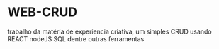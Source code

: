# WEB-CRUD
trabalho da matéria de experiencia criativa, um simples CRUD usando REACT nodeJS SQL dentre outras ferramentas
